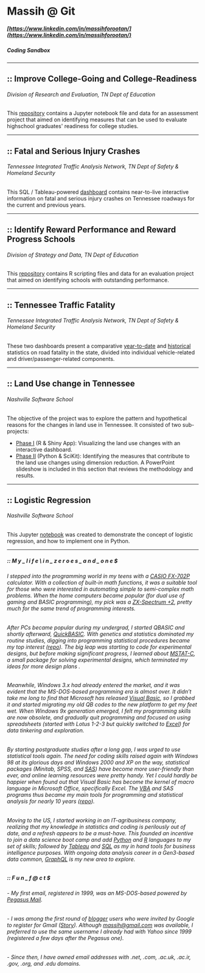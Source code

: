 # Massih @ Git 
##### [https://www.linkedin.com/in/massihforootan/](https://www.linkedin.com/in/massihforootan/)
##### Coding Sandbox
------

## :: Improve College-Going and College-Readiness
###### Division of Research and Evaluation, TN Dept of Education
This [repository](https://github.com/mforootan/TN_DoE_College-Readiness) contains a Jupyter notebook file and data for an assessment project that aimed on identifying measures that can be used to evaluate highschool graduates' readiness for college studies.

------
## :: Fatal and Serious Injury Crashes
###### Tennessee Integrated Traffic Analysis Network, TN Dept of Safety & Homeland Security
This SQL / Tableau-powered [dashboard](https://www.tn.gov/safety/stats/dashboards/fatalseriousinjurycrashes.html) contains near-to-live interactive information on fatal and serious injury crashes on Tennessee roadways for the current and previous years.

------
## :: Identify Reward Performance and Reward Progress Schools
###### Division of Strategy and Data, TN Dept of Education
This [repository](https://github.com/mforootan/Reward_Performance_Schools) contains R scripting files and data for an evaluation project that aimed on identifying schools with outstanding performance.

------
## :: Tennessee Traffic Fatality
###### Tennessee Integrated Traffic Analysis Network, TN Dept of Safety & Homeland Security
These two dashboards present a comparative [year-to-date](https://www.tn.gov/safety/stats/dashboards/trafficfatality.html) and [historical](https://www.tn.gov/safety/stats/dashboards/fatalityhistory.html) statistics on road fatality in the state, divided into individual vehicle-related and driver/passenger-related components.

------
## :: Land Use change in Tennessee
###### Nashville Software School
The objective of the project was to explore the pattern and hypothetical reasons for the changes in land use in Tennessee.
It consisted of two sub-projects:
- [Phase I](https://github.com/mforootan/NSS_MidStone_TN_Land_Use) (R & Shiny App): Visualizing the land use changes with an interactive dashboard.
- [Phase II](https://github.com/mforootan/NSS_Capstone_TN_land_use) (Python & SciKit): Identifying the measures that contribute to the land use changes using dimension reduction. A PowerPoint slideshow is included in this section that reviews the methodology and results.

------
## :: Logistic Regression
###### Nashville Software School
This Jupyter [notebook](https://github.com/mforootan/NSS_Stat_LogReg) was created to demonstrate the concept of logistic regression, and how to implement one in Python.

------ 

##### :: M y _ l i f e \  i n _ z e r o e s _ a n d _ o n e $

###### I stepped into the programming world in my teens with a [CASIO FX-702P](https://www.calculator.org/calculators/Casio_fx-702P.html) calculator. With a collection of built-in math functions, it was a suitable tool for those who were interested in automating simple to semi-complex math problems. When the home computers became popular (for dual use of gaming and BASIC programming), my pick was a [ZX-Spectrum +2](http://www.computinghistory.org.uk/det/3648/Sinclair-ZX-Spectrum-2/), pretty much for the same trend of programming interests. 

###### After PCs became popular during my undergrad, I started QBASIC and shortly afterward, [QuickBASIC](https://classicreload.com/dosx-quickbasic.html). With genetics and statistics dominated my routine studies, digging into programming statistical procedures became my top interest ([repo](https://github.com/mforootan/QuickBASIC)). The big leap was starting to code for experimental designs, but before making significant progress, I learned about [MSTAT-C](https://www.canr.msu.edu/afre/projects/microcomputer_statistical_package_mstat._1983_1985), a small package for solving experimental designs, which terminated my ideas for more design plans .

###### Meanwhile, Windows 3.x had already entered the market, and it was evident that the MS-DOS-based programming era is almost over. It didn’t take me long to find that Microsoft has released [Visual Basic](https://winworldpc.com/product/microsoft-visual-bas/30), so I grabbed it and started migrating my old QB codes to the new platform to get my feet wet. When Windows 9x generation emerged, I felt my programming skills are now obsolete, and gradually quit programming and focused on using spreadsheets (started with Lotus 1-2-3 but quickly switched to [Excel](https://winworldpc.com/product/microsoft-excel/4x)) for data tinkering and exploration.

###### By starting postgraduate studies after a long gap, I was urged to use statistical tools again. The need for coding skills raised again with Windows 98 at its glorious days and Windows 2000 and XP on the way, statistical packages (Minitab, SPSS, and [SAS](https://support.sas.com/documentation/onlinedoc/91pdf/)) have become more user-friendly than ever, and online learning resources were pretty handy. Yet I could hardly be happier when found out that Visual Basic has become the kernel of macro language in Microsoft Office, specifically Excel. The [VBA](https://docs.microsoft.com/en-us/office/vba/api/overview/excel) and SAS programs thus became my main tools for programming and statistical analysis for nearly 10 years ([repo](https://github.com/mforootan/SAS_ODS)).

###### Moving to the US, I started working in an IT-agribusiness company, realizing that my knowledge in statistics and coding is perilously out of date, and a refresh appears to be a must-have. This founded an incentive to join a data science boot camp and add [Python](https://www.python.org/) and [R](https://www.r-project.org/) languages to my set of skills; followed by [Tableau](https://www.tableau.com/) and [SQL](https://www.w3schools.com/sql/) as my in hand tools for business intelligence purposes. With ongoing data analysis career in a Gen3-based data common, [GraphQL](https://graphql.org/) is my new area to explore.

##### :: F u n _ f @ c t $
###### - My first email, registered in 1999, was an MS-DOS-based powered by [Pegasus Mail](http://www.pmail.com/overviews/ovw_pmail.htm). 
###### - I was among the first round of [blogger](http://massihforootan.blogspot.com/) users who were invited by Google to register for Gmail ([Story](https://www.theguardian.com/technology/blog/2004/apr/21/bloggerusersg)). Although massih@gmail.com was available, I preferred to use the same username I already had with Yahoo since 1999 (registered a few days after the Pegasus one). 
###### - Since then, I have owned email addresses with .net, .com, .ac.uk, .ac.ir, .gov, .org, and .edu domains.
